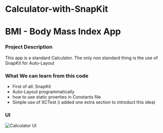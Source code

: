 # Calculator-with-SnapKit

# BMI - Body Mass Index App

### Project Description
This app is a standard Calculator.
The only non standard thing is the use of SnapKit for Auto-Layout 

### What We can learn from this code

* First of all: SnapKit
* Auto-Layout programmatically
* how to use static proerties in Constants file
* Simple use of XCTest (i added one extra section to introduct this idea)

### UI

![Calculator UI](https://user-images.githubusercontent.com/73897166/137952947-161fcd65-1c83-486a-9ab0-0343e7080b74.png)
